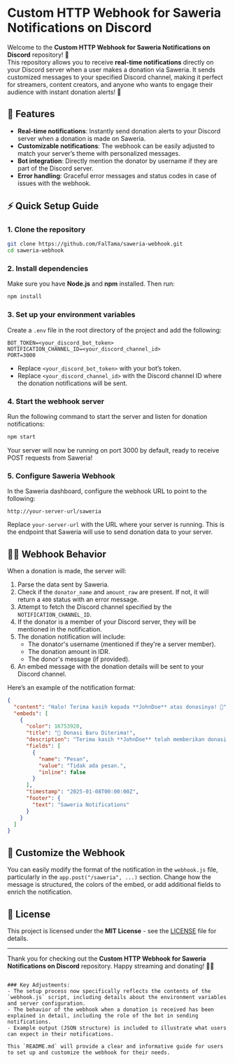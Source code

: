 # Custom HTTP Webhook for Saweria Notifications on Discord

Welcome to the **Custom HTTP Webhook for Saweria Notifications on Discord** repository! 🚀  
This repository allows you to receive **real-time notifications** directly on your Discord server when a user makes a donation via Saweria. It sends customized messages to your specified Discord channel, making it perfect for streamers, content creators, and anyone who wants to engage their audience with instant donation alerts! 💸

## 🔧 Features

- **Real-time notifications**: Instantly send donation alerts to your Discord server when a donation is made on Saweria.
- **Customizable notifications**: The webhook can be easily adjusted to match your server’s theme with personalized messages.
- **Bot integration**: Directly mention the donator by username if they are part of the Discord server.
- **Error handling**: Graceful error messages and status codes in case of issues with the webhook.

## ⚡️ Quick Setup Guide

### 1. Clone the repository

```bash
git clone https://github.com/FalTama/saweria-webhook.git
cd saweria-webhook
```

### 2. Install dependencies

Make sure you have **Node.js** and **npm** installed. Then run:

```bash
npm install
```

### 3. Set up your environment variables

Create a `.env` file in the root directory of the project and add the following:

```plaintext
BOT_TOKEN=<your_discord_bot_token>
NOTIFICATION_CHANNEL_ID=<your_discord_channel_id>
PORT=3000
```

- Replace `<your_discord_bot_token>` with your bot’s token.
- Replace `<your_discord_channel_id>` with the Discord channel ID where the donation notifications will be sent.

### 4. Start the webhook server

Run the following command to start the server and listen for donation notifications:

```bash
npm start
```

Your server will now be running on port 3000 by default, ready to receive POST requests from Saweria!

### 5. Configure Saweria Webhook

In the Saweria dashboard, configure the webhook URL to point to the following:

```
http://your-server-url/saweria
```

Replace `your-server-url` with the URL where your server is running. This is the endpoint that Saweria will use to send donation data to your server.

## 🧑‍💻 Webhook Behavior

When a donation is made, the server will:

1. Parse the data sent by Saweria.
2. Check if the `donator_name` and `amount_raw` are present. If not, it will return a `400` status with an error message.
3. Attempt to fetch the Discord channel specified by the `NOTIFICATION_CHANNEL_ID`.
4. If the donator is a member of your Discord server, they will be mentioned in the notification.
5. The donation notification will include:
   - The donator's username (mentioned if they're a server member).
   - The donation amount in IDR.
   - The donor's message (if provided).
6. An embed message with the donation details will be sent to your Discord channel.

Here’s an example of the notification format:

```json
{
  "content": "Halo! Terima kasih kepada **JohnDoe** atas donasinya! 🎉",
  "embeds": [
    {
      "color": 16753920,
      "title": "🎉 Donasi Baru Diterima!",
      "description": "Terima kasih **JohnDoe** telah memberikan donasi sebesar **Rp100,000**.",
      "fields": [
        {
          "name": "Pesan",
          "value": "Tidak ada pesan.",
          "inline": false
        }
      ],
      "timestamp": "2025-01-08T00:00:00Z",
      "footer": {
        "text": "Saweria Notifications"
      }
    }
  ]
}
```

## 🤖 Customize the Webhook

You can easily modify the format of the notification in the `webhook.js` file, particularly in the `app.post("/saweria", ...)` section. Change how the message is structured, the colors of the embed, or add additional fields to enrich the notification.

## 📝 License

This project is licensed under the **MIT License** - see the [LICENSE](LICENSE) file for details.

---

Thank you for checking out the **Custom HTTP Webhook for Saweria Notifications on Discord** repository. Happy streaming and donating! 🚀💖
```

### Key Adjustments:
- The setup process now specifically reflects the contents of the `webhook.js` script, including details about the environment variables and server configuration.
- The behavior of the webhook when a donation is received has been explained in detail, including the role of the bot in sending notifications.
- Example output (JSON structure) is included to illustrate what users can expect in their notifications.

This `README.md` will provide a clear and informative guide for users to set up and customize the webhook for their needs.